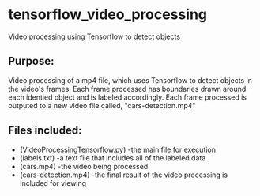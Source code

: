 # tensorflow_video_processing
Video processing using Tensorflow to detect objects

## Purpose:
Video processing of a mp4 file, which uses Tensorflow to detect objects in the video's frames. Each frame processed has boundaries drawn around each identied object and is labeled accordingly. Each frame processed is outputed to a new video file called, "cars-detection.mp4"

## Files included:
- (VideoProcessingTensorflow.py) -the main file for execution
- (labels.txt) -a text file that includes all of the labeled data
- (cars.mp4) -the video being processed
- (cars-detection.mp4) -the final result of the video processing is included for viewing
